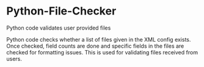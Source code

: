 # Python-File-Checker
Python code validates user provided files

Python code checks whether a list of files given in the XML config exists. 
Once checked, field counts are done and specific fields in the files are checked for formatting issues. 
This is used for validating files received from users.
